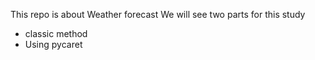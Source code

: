 This repo is about Weather forecast
We will see two parts for this study
* classic method
* Using pycaret

